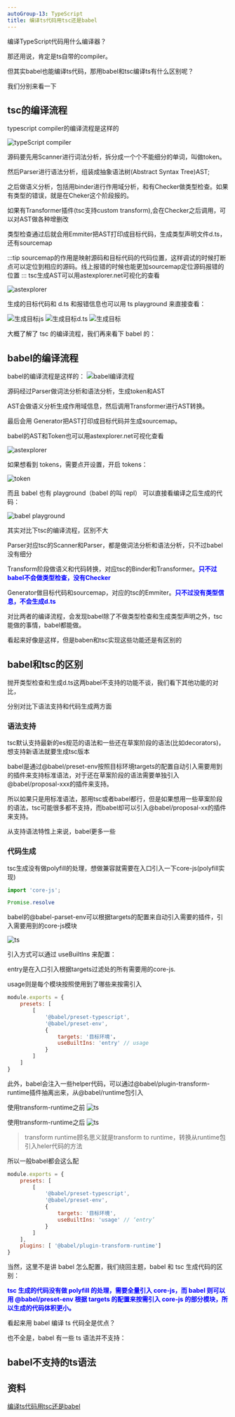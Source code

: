 ```yaml
---
autoGroup-13: TypeScript
title: 编译ts代码用tsc还是babel
---
```

编译TypeScript代码用什么编译器？

那还用说，肯定是ts自带的compiler。

但其实babel也能编译ts代码，那用babel和tsc编译ts有什么区别呢？

我们分别来看一下

## tsc的编译流程
typescript compiler的编译流程是这样的

![typeScript compiler](./images/ts1.png)

源码要先用Scanner进行词法分析，拆分成一个个不能细分的单词，叫做token。

然后Parser进行语法分析，组装成抽象语法树(Abstract Syntax Tree)AST;

之后做语义分析，包括用binder进行作用域分析，和有Checker做类型检查。如果有类型的错误，就是在Cheker这个阶段报的。

如果有Transformer插件(tsc支持custom transform),会在Checker之后调用，可以对AST做各种增删改

类型检查通过后就会用Emmiter把AST打印成目标代码，生成类型声明文件d.ts，还有sourcemap

:::tip
sourcemap的作用是映射源码和目标代码的代码位置，这样调试的时候打断点可以定位到相应的源码。线上报错的时候也能更加sourcemap定位源码报错的位置
:::
tsc生成AST可以用astexplorer.net可视化的查看

![astexplorer](./images/ts02.jpg)

生成的目标代码和 d.ts 和报错信息也可以用 ts playground 来直接查看：

![生成目标js](./images/ts03.jpg)
![生成目标d.ts](./images/ts04.jpg)
![生成目标](./images/ts05.jpg)

大概了解了 tsc 的编译流程，我们再来看下 babel 的：

## babel的编译流程
babel的编译流程是这样的：
![babel编译流程](./images/babel01.png)

源码经过Parser做词法分析和语法分析，生成token和AST

AST会做语义分析生成作用域信息，然后调用Transformer进行AST转换。

最后会用 Generator把AST打印成目标代码并生成sourcemap。

babel的AST和Token也可以用astexplorer.net可视化查看

![astexplorer](./images/babel02.jpg)

如果想看到 tokens，需要点开设置，开启 tokens：

![token](./images/babel03.jpg)

而且 babel 也有 playground（babel 的叫 repl） 可以直接看编译之后生成的代码：

![babel playground](./images/babel04.jpg)

其实对比下tsc的编译流程，区别不大

Parser对应tsc的Scanner和Parser，都是做词法分析和语法分析，只不过babel没有细分

Transform阶段做语义和代码转换，对应tsc的Binder和Transformer。<span style="color: blue">**只不过babel不会做类型检查，没有Checker**</span>

Generator做目标代码和sourcemap，对应的tsc的Emmiter。<span style="color: blue">**只不过没有类型信息，不会生成d.ts**</span>

对比两者的编译流程，会发现babel除了不做类型检查和生成类型声明之外，tsc能做的事情，babel都能做。

看起来好像是这样，但是baben和tsc实现这些功能还是有区别的

## babel和tsc的区别

抛开类型检查和生成d.ts这两babel不支持的功能不谈，我们看下其他功能的对比，

分别对比下语法支持和代码生成两方面

### 语法支持

tsc默认支持最新的es规范的语法和一些还在草案阶段的语法(比如decorators)，想支持新语法就要生成tsc版本

babel是通过@babel/preset-env按照目标环境targets的配置自动引入需要用到的插件来支持标准语法，对于还在草案阶段的语法需要单独引入@babel/proposal-xxx的插件来支持。

所以如果只是用标准语法，那用tsc或者babel都行，但是如果想用一些草案阶段的语法，tsc可能很多都不支持，而babel却可以引入@babel/proposal-xx的插件来支持。

从支持语法特性上来说，babel更多一些

### 代码生成
tsc生成没有做polyfill的处理，想做兼容就需要在入口引入一下core-js(polyfill实现)
```js
import 'core-js';

Promise.resolve
```
babel的@babel-parset-env可以根据targets的配置来自动引入需要的插件，引入需要用到的core-js模块

![ts](./images/ts06.jpg)

引入方式可以通过 useBuiltIns 来配置：

entry是在入口引入根据targets过滤处的所有需要用的core-js.

usage则是每个模块按照使用到了哪些来按需引入
```js
module.exports = {
    presets: [
        [
            '@babel/preset-typescript',
            '@babel/preset-env',
            {
                targets: '目标环境'，
                useBuiltIns: 'entry' // usage
            }
        ]
    ]
}
```
此外，babel会注入一些helper代码，可以通过@babel/plugin-transform-runtime插件抽离出来，从@babel/runtime包引入

使用transform-runtime之前
![ts](./images/ts07.jpg)

使用transform-runtime之后
![ts](./images/ts08.jpg)

> transform runtime顾名思义就是transform to runtime，转换从runtime包引入heler代码的方法

所以一般babel都会这么配
```js
module.exports = {
    presets: [
        [
            '@babel/preset-typescript',
            '@babel/preset-env',
            {
                targets: '目标环境',
                useBuiltIns: 'usage' // ‘entry’
            }
        ]
    ],
    plugins: [ '@babel/plugin-transform-runtime']
}
```
当然，这里不是讲 babel 怎么配置，我们绕回主题，babel 和 tsc 生成代码的区别：

<span style="color: blue">**tsc 生成的代码没有做 polyfill 的处理，需要全量引入 core-js，而 babel 则可以用 @babel/preset-env 根据 targets 的配置来按需引入 core-js 的部分模块，所以生成的代码体积更小。**</span>

看起来用 babel 编译 ts 代码全是优点？

也不全是，babel 有一些 ts 语法并不支持：

## babel不支持的ts语法




## 资料
[编译ts代码用tsc还是babel](https://mp.weixin.qq.com/s/uSwgwCMahgeMKq1tiIYOww)